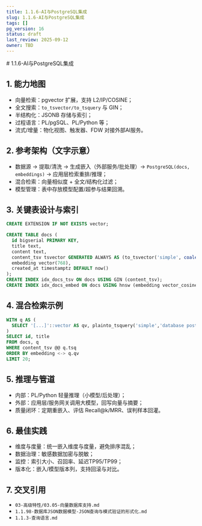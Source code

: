 ```yaml
---
title: 1.1.6-AI与PostgreSQL集成
slug: 1.1.6-AI与PostgreSQL集成
tags: []
pg_version: 16
status: draft
last_review: 2025-09-12
owner: TBD
---
```


﻿# 1.1.6-AI与PostgreSQL集成

## 1. 能力地图

- 向量检索：pgvector 扩展，支持 L2/IP/COSINE；
- 全文搜索：`to_tsvector/to_tsquery` 与 GIN；
- 半结构化：JSONB 存储与索引；
- 过程语言：PL/pgSQL、PL/Python 等；
- 流式/增量：物化视图、触发器、FDW 对接外部AI服务。

## 2. 参考架构（文字示意）

- 数据源 → 提取/清洗 → 生成嵌入（外部服务/批处理）→ `PostgreSQL(docs, embeddings)` → 应用层检索重排/推理；
- 混合检索：向量相似度 + 全文/结构化过滤；
- 模型管理：表中存放模型配置/超参与结果回溯。

## 3. 关键表设计与索引

```sql
CREATE EXTENSION IF NOT EXISTS vector;

CREATE TABLE docs (
  id bigserial PRIMARY KEY,
  title text,
  content text,
  content_tsv tsvector GENERATED ALWAYS AS (to_tsvector('simple', coalesce(content,''))) STORED,
  embedding vector(768),
  created_at timestamptz DEFAULT now()
);
CREATE INDEX idx_docs_tsv ON docs USING GIN (content_tsv);
CREATE INDEX idx_docs_embed ON docs USING hnsw (embedding vector_cosine_ops);
```

## 4. 混合检索示例

```sql
WITH q AS (
  SELECT '[...]'::vector AS qv, plainto_tsquery('simple','database postgresql') AS tsq
)
SELECT id, title
FROM docs, q
WHERE content_tsv @@ q.tsq
ORDER BY embedding <-> q.qv
LIMIT 20;
```

## 5. 推理与管道

- 内部：PL/Python 轻量推理（小模型/后处理）；
- 外部：应用层/服务网关调用大模型，回写向量与摘要；
- 质量闭环：定期重嵌入、评估 Recall@k/MRR、误判样本回灌。

## 6. 最佳实践

- 维度与度量：统一嵌入维度与度量，避免排序混乱；
- 数据治理：敏感数据加密与脱敏；
- 监控：索引大小、召回率、延迟TP95/TP99；
- 版本化：嵌入/模型版本列，支持回滚与对比。

## 7. 交叉引用

- `03-高级特性/03.05-向量数据库支持.md`
- `1.1.98-数据库JSON数据模型-JSON查询与模式验证的形式化.md`
- `1.1.3-查询语言.md`
